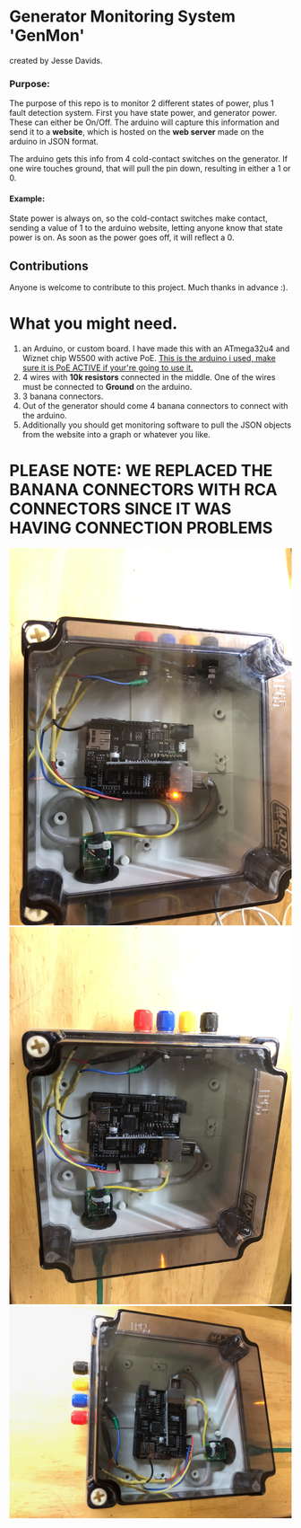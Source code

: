 # Generator Monitoring System 'GenMon'
created by Jesse Davids.

### Purpose:
The purpose of this repo is to monitor 2 different states of power, plus 1 fault detection system.
First you have state power, and generator power. These can either be On/Off. The arduino will capture
this information and send it to a **website**, which is hosted on the **web server** made on the arduino in JSON
format.

The arduino gets this info from 4 cold-contact switches on the generator. If one wire touches ground,
that will pull the pin down, resulting in either a 1 or 0. 

#### Example:
State power is always on, so the cold-contact switches make contact, sending a value of 1 to the arduino
website, letting anyone know that state power is on. As soon as the power goes off, it will reflect a 0.

## Contributions
Anyone is welcome to contribute to this project. Much thanks in advance :).

# What you might need.

1. an Arduino, or custom board. I have made this with an ATmega32u4 and Wiznet chip W5500 with active PoE.
[This is the arduino i used, make sure it is PoE ACTIVE if your're going to use it.](https://robotdyn.com/leonardo-eth-v2-with-atmega32u4-ethernet-w5500-arduino-compatible-board.html)
1. 4 wires with **10k resistors** connected in the middle. One of the wires must be connected
to **Ground** on the arduino.
1. 3 banana connectors.
1. Out of the generator should come 4 banana connectors to connect with the arduino.
1. Additionally you should get monitoring software to pull the JSON objects from the website into a graph or whatever you like.


<h1>PLEASE NOTE: WE REPLACED THE BANANA CONNECTORS WITH RCA CONNECTORS SINCE IT WAS HAVING CONNECTION PROBLEMS</h1>

![title](IMG_3229.jpg)
![title](IMG_3231.jpg)
![title](image6.jpeg)
